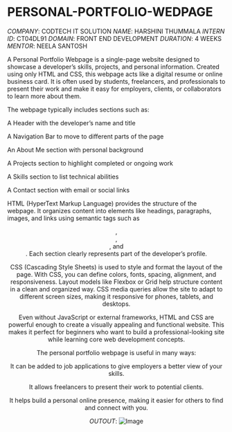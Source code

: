 # PERSONAL-PORTFOLIO-WEDPAGE
*COMPANY*: CODTECH IT SOLUTION
*NAME*: HARSHINI THUMMALA
*INTERN ID*: CT04DL91
*DOMAIN*: FRONT END DEVELOPMENT
*DURATION*: 4 WEEKS
*MENTOR*: NEELA SANTOSH


A Personal Portfolio Webpage is a single-page website designed to showcase a developer’s skills, projects, and personal information. Created using only HTML and CSS, this webpage acts like a digital resume or online business card. It is often used by students, freelancers, and professionals to present their work and make it easy for employers, clients, or collaborators to learn more about them.

The webpage typically includes sections such as:

A Header with the developer’s name and title

A Navigation Bar to move to different parts of the page

An About Me section with personal background

A Projects section to highlight completed or ongoing work

A Skills section to list technical abilities

A Contact section with email or social links


HTML (HyperText Markup Language) provides the structure of the webpage. It organizes content into elements like headings, paragraphs, images, and links using semantic tags such as <header>, <nav>, <section>, and <footer>. Each section clearly represents part of the developer’s profile.

CSS (Cascading Style Sheets) is used to style and format the layout of the page. With CSS, you can define colors, fonts, spacing, alignment, and responsiveness. Layout models like Flexbox or Grid help structure content in a clean and organized way. CSS media queries allow the site to adapt to different screen sizes, making it responsive for phones, tablets, and desktops.

Even without JavaScript or external frameworks, HTML and CSS are powerful enough to create a visually appealing and functional website. This makes it perfect for beginners who want to build a professional-looking site while learning core web development concepts.

The personal portfolio webpage is useful in many ways:

It can be added to job applications to give employers a better view of your skills.

It allows freelancers to present their work to potential clients.

It helps build a personal online presence, making it easier for others to find and connect with you.


*OUTOUT*:
![Image](https://github.com/user-attachments/assets/811e5823-7202-4f67-96d5-eef0b7b8a5ce)



